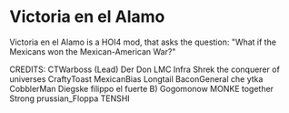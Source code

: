 # Victoria en el Alamo
Victoria en el Alamo is a HOI4 mod, that asks the question: "What if the Mexicans won the Mexican-American War?"

CREDITS:
CTWarboss (Lead)
Der Don
LMC
Infra
Shrek the conquerer of universes
CraftyToast
MexicanBias
Longtail
BaconGeneral
che ytka
CobblerMan
Diegske
filippo el fuerte B)
Gogomonow
MONKE together Strong
prussian_Floppa
TENSHI
